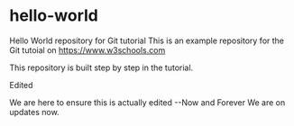 # hello-world
Hello World repository for Git tutorial
This is an example repository for the Git tutoial on https://www.w3schools.com

This repository is built step by step in the tutorial.

Edited 


We are here to ensure this is actually edited --Now and Forever
We are on updates now. 